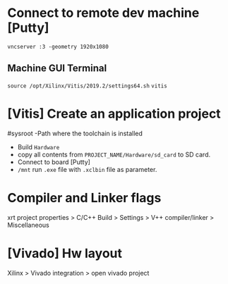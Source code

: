 



# Connect to remote dev machine [Putty]
`vncserver :3 -geometry 1920x1080`
## Machine GUI Terminal
`source /opt/Xilinx/Vitis/2019.2/settings64.sh`
`vitis`


# [Vitis] Create an application project
#sysroot 
-Path where the toolchain is installed

- Build `Hardware`
- copy all contents from `PROJECT_NAME/Hardware/sd_card` to SD card.
- Connect to board [Putty]
- `/mnt` run `.exe` file with `.xclbin` file as parameter. 

# Compiler and Linker flags
xrt project properties > C/C++ Build > Settings > V++ compiler/linker > Miscellaneous

# [Vivado] Hw layout 
Xilinx > Vivado integration > open vivado project
